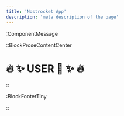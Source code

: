 ```yaml
---
title: 'Nostrocket App'
description: 'meta description of the page'
---
```

:ComponentMessage


::BlockProseContentCenter

# 🔥 ✨ USER 🤖 ✨ 🔥

::


:BlockFooterTiny


::